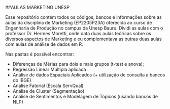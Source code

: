##AULAS MARKETING UNESP

Esse repositório contém todos os códigos, bancos e informações sobre as aulas da disciplina de Marketing (EP2205P23A) oferecida ao curso de Engenharia de Produção no campus da Unesp Bauru. 
Dividi as aulas com o professor Dr. Hermes Moretti, onde data duas aulas teóricas sobre os diversos aspectos de Marketing e eu complementava as outras duas aulas com aulas de análise de dados em R. 

Nas pastas é possível encontrar:
- Diferenças de Mérias para dois e mais grupos (t-test e anova);
- Regressão Linear Múltipla aplicada
- Análise de dados Espaciais Aplicados (+ utilização de consulta a bancos do IBGE)
- Análise Fatorial (Escala ServQual)
- Análise de Cluster (Segmentação)
- Análise de Sentimentos e Modelagem de Tópicos (usando bancos de NLP)

